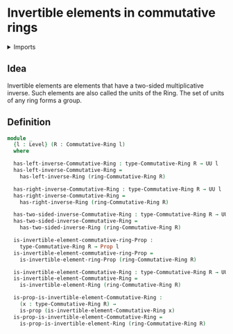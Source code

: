 # Invertible elements in commutative rings

<details><summary>Imports</summary>
```agda
module commutative-algebra.invertible-elements-commutative-rings where
open import commutative-algebra.commutative-rings
open import foundation.propositions
open import foundation.universe-levels
open import ring-theory.invertible-elements-rings
open import ring-theory.rings
```
</details>

## Idea

Invertible elements are elements that have a two-sided multiplicative inverse. Such elements are also called the units of the Ring. The set of units of any ring forms a group.

## Definition

```agda
module _
  {l : Level} (R : Commutative-Ring l)
  where

  has-left-inverse-Commutative-Ring : type-Commutative-Ring R → UU l
  has-left-inverse-Commutative-Ring =
    has-left-inverse-Ring (ring-Commutative-Ring R)

  has-right-inverse-Commutative-Ring : type-Commutative-Ring R → UU l
  has-right-inverse-Commutative-Ring =
    has-right-inverse-Ring (ring-Commutative-Ring R)

  has-two-sided-inverse-Commutative-Ring : type-Commutative-Ring R → UU l
  has-two-sided-inverse-Commutative-Ring =
    has-two-sided-inverse-Ring (ring-Commutative-Ring R)

  is-invertible-element-commutative-ring-Prop :
    type-Commutative-Ring R → Prop l
  is-invertible-element-commutative-ring-Prop =
    is-invertible-element-ring-Prop (ring-Commutative-Ring R)

  is-invertible-element-Commutative-Ring : type-Commutative-Ring R → UU l
  is-invertible-element-Commutative-Ring =
    is-invertible-element-Ring (ring-Commutative-Ring R)

  is-prop-is-invertible-element-Commutative-Ring :
    (x : type-Commutative-Ring R) →
    is-prop (is-invertible-element-Commutative-Ring x)
  is-prop-is-invertible-element-Commutative-Ring =
    is-prop-is-invertible-element-Ring (ring-Commutative-Ring R)
```

